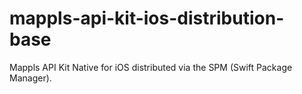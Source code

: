# mappls-api-kit-ios-distribution-base
Mappls API Kit Native for iOS distributed via the SPM (Swift Package Manager).
